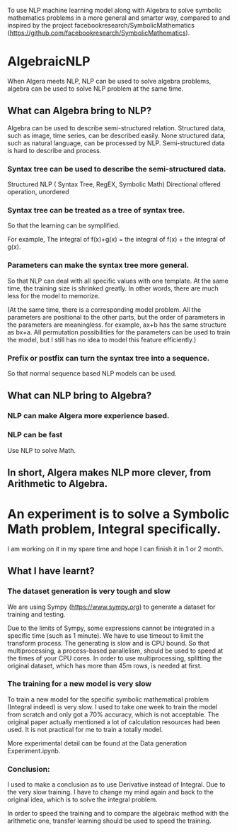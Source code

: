 To use NLP machine learning model along with Algebra to solve symbolic mathematics problems in a more general and smarter way, compared to and inspired by the project facebookresearch/SymbolicMathematics (https://github.com/facebookresearch/SymbolicMathematics). 

# AlgebraicNLP
When Algera meets NLP, NLP can be used to solve algebra problems, algebra can be used to solve NLP problem at the same time.

## What can Algebra bring to NLP?
Algebra can be used to describe semi-structured relation. Structured data, such as image, time series, can be described easily. None structured data, such as natural language, can be processed by NLP. 
Semi-structured data is hard to describe and process.

### Syntax tree can be used to describe the semi-structured data.
Structured NLP ( Syntax Tree, RegEX, Symbolic Math)
Directional offered operation, unordered

### Syntax tree can be treated as a tree of syntax tree.
So that the learning can be symplified.

For example, The integral of f(x)+g(x) = the integral of f(x) + the integral of g(x).

### Parameters can make the syntax tree more general.
So that NLP can deal with all specific values with one template. At the same time, the training size is shrinked greatly. In other words, there are much less for the model to memorize.

(At the same time, there is a corresponding model problem. All the parameters are positional to the other parts, but the order of parameters in the parameters are meaningless. for example, ax+b has the same structure as bx+a. All permutation possibilities for the parameters can be used to train the model, but I still has no idea to model this feature efficiently.)

### Prefix or postfix can turn the syntax tree into a sequence.
So that normal sequence based NLP models can be used.

## What can NLP bring to Algebra?
### NLP can make Algera more experience based.
### NLP can be fast
Use NLP to solve Math.

## In short, Algera makes NLP more clever, from Arithmetic to Algebra.

# An experiment is to solve a Symbolic Math problem, Integral specifically.
I am working on it in my spare time and hope I can finish it in 1 or 2 month.

## What I have learnt?

### The dataset generation is very tough and slow

We are using Sympy (https://www.sympy.org) to generate a dataset for training and testing. 

Due to the limits of Sympy, some expressions cannot be integrated in a specific time (such as 1 minute). We have to use timeout to limit the transform process.
The generating is slow and is CPU bound. So that multiprocessing, a process-based parallelism, should be used to speed at the times of your CPU cores. In order to use multiprocessing, splitting the original dataset, which has more than 45m rows, is needed at first.

### The training for a new model is very slow
To train a new model for the specific symbolic mathematical problem (Integral indeed) is very slow. I used to take one week to train the model from scratch and only got a 70% accuracy, which is not acceptable. 
The original paper actually mentioned a lot of calculation resources had been used.
It is not practical for me to train a totally model.

More experimental detail can be found at the Data generation Experiment.ipynb. 

### Conclusion: 
I used to make a conclusion as to use Derivative instead of Integral. Due to the very slow training. I have to change my mind again and back to the original idea, which is to solve the integral problem.

In order to speed the training and to compare the algebraic method with the arithmetic one, transfer learning should be used to speed the training.



